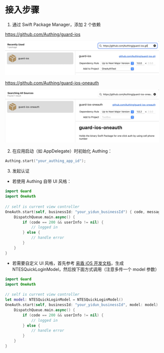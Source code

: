 # 接入步骤

1. 通过 Swift Package Manager，添加 2 个依赖

https://github.com/Authing/guard-ios

![](./../images/add_guard.png)

https://github.com/Authing/guard-ios-oneauth

![](./images/add_one_auth.png)

2. 在应用启动（如 AppDelegate）时初始化 Authing：

```swift
Authing.start("your_authing_app_id");
```

3. 发起认证

* 若使用 Authing 自带 UI 风格：

```swift
import Guard
import OneAuth

// self is current view controller
OneAuth.start(self, businessId: "your_yidun_businessId") { code, message, userInfo in
    DispatchQueue.main.async() {
        if (code == 200 && userInfo != nil) {
            // logged in
        } else {
            // handle error
        }
    }
}
```

* 若需要自定义 UI 风格，首先参考 [易盾 iOS 开发文档](https://github.com/yidun/NTESQuickPass/blob/master/doc/%E4%B8%80%E9%94%AE%E7%99%BB%E5%BD%95iOS%20SDK%E6%8E%A5%E5%85%A5%E6%8C%87%E5%8D%97.md)，生成 NTESQuickLoginModel，然后按下面方式调用（注意多传一个 model 参数）

```swift
import Guard
import OneAuth

// self is current view controller
let model: NTESQuickLoginModel = NTESQuickLoginModel()
OneAuth.start(self, businessId: "your_yidun_businessId", model: model) { code, message, userInfo in
    DispatchQueue.main.async() {
        if (code == 200 && userInfo != nil) {
            // logged in
        } else {
            // handle error
        }
    }
}
```